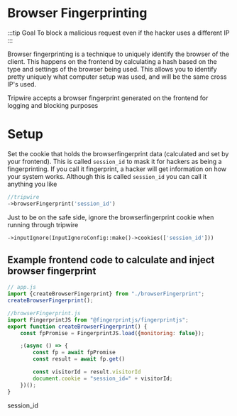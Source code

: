 # Browser Fingerprinting
:::tip Goal
To block a malicious request even if the hacker uses a different IP
:::

Browser fingerprinting is a technique to uniquely identify the browser of the client. This happens on the frontend by calculating a hash based on the type and settings of the browser being used.
This allows you to identify pretty uniquely what computer setup was used, and will be the same cross IP's used.

Tripwire accepts a browser fingerprint generated on the frontend for logging and blocking purposes

# Setup
Set the cookie that holds the browserfingerprint data (calculated and set by your frontend).
This is called ```session_id``` to mask it for hackers as being a fingerprinting. If you call it fingerprint, a hacker will get information on how your system works.
Although this is called ```session_id``` you can call it anything you like

```php
//tripwire
->browserFingerprint('session_id')
```

Just to be on the safe side, ignore the browserfingerprint cookie when running through tripwire
```php
->inputIgnore(InputIgnoreConfig::make()->cookies(['session_id']))
```

## Example frontend code to calculate and inject browser fingerprint
```js
// app.js
import {createBrowserFingerprint} from "./browserFingerprint";
createBrowserFingerprint();

//browserFingerprint.js
import FingerprintJS from "@fingerprintjs/fingerprintjs";
export function createBrowserFingerprint() {
    const fpPromise = FingerprintJS.load({monitoring: false});

    ;(async () => {
        const fp = await fpPromise
        const result = await fp.get()

        const visitorId = result.visitorId
        document.cookie = "session_id=" + visitorId;
    })();
}
```


session_id
